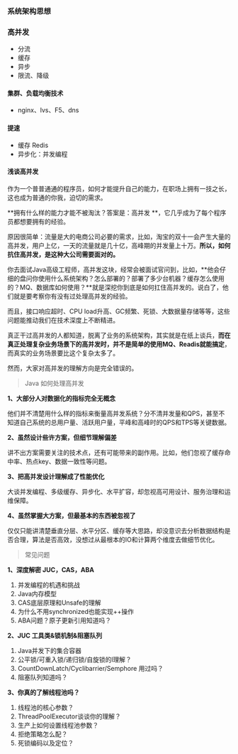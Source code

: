 ### 系统架构思想



### 高并发

- 分流
- 缓存
- 异步
- 限流、降级

#### 集群、负载均衡技术

- nginx、lvs、F5、dns

#### 提速

- 缓存 Redis
- 异步化：并发编程

#### 浅谈高并发

作为一个普普通通的程序员，如何才能提升自己的能力，在职场上拥有一技之长，这也成为普通的你我，迫切的需求。

**拥有什么样的能力才能不被淘汰？答案是：高并发 **，它几乎成为了每个程序员都想要拥有的经验。

原因很简单：流量是大的电商公司必要的需求，比如，淘宝的双十一会产生大量的高并发，用户上亿，一天的流量就是几十亿，高峰期的并发量上十万。**所以，如何抗住高并发，是这种大公司需要面对的。**

你去面试Java高级工程师，高并发这块，经常会被面试官问到，比如，**他会仔细的盘问你使用什么系统架构？怎么部署的？部署了多少台机器？缓存怎么使用的？MQ、数据库如何使用？**就是深挖你到底是如何扛住高并发的。说白了，他们就是要考察你有没有过处理高并发的经验。

而且，接口响应超时、CPU load升高、GC频繁、死锁、大数据量存储等等，这些问题能推动我们在技术深度上不断精进。

真正干过高并发的人都知道，脱离了业务的系统架构，其实就是在纸上谈兵，**而在真正处理复杂业务场景下的高并发时，并不是简单的使用MQ、Readis就能搞定**，而真实的业务场景要比这个复杂太多了。

然而，大家对高并发的理解方向是完全错误的。

> Java 如何处理高并发

**1、大部分人对数据化的指标完全无概念**

他们并不清楚用什么样的指标来衡量高并发系统？分不清并发量和QPS，甚至不知道自己系统的总用户量、活跃用户量，平峰和高峰时的QPS和TPS等关键数据。

**2、虽然设计些许方案，但细节理解偏差**

讲不出方案需要关注的技术点，还有可能带来的副作用。比如，他们忽视了缓存命中率、热点key、数据一致性等问题。

**3、把高并发设计理解成了性能优化**

大谈并发编程、多级缓存、异步化、水平扩容，却忽视高可用设计、服务治理和运维保障。

**4、虽然掌握大方案，但最基本的东西被忽视了**

仅仅只能讲清楚垂直分层、水平分区、缓存等大思路，却没意识去分析数据结构是否合理，算法是否高效，没想过从最根本的IO和计算两个维度去做细节优化。

> 常见问题

**1、深度解密 JUC，CAS，ABA** 

1. 并发编程的机遇和挑战
2. Java内存模型
3. CAS底层原理和Unsafe的理解
4. 为什么不用synchronized也能实现++操作
5. ABA问题？原子更新引用知道吗？

**2、JUC 工具类&锁机制&阻塞队列** 

1. Java并发下的集合容器
2. 公平锁/可重入锁/递归锁/自旋锁的l理解？
3. CountDownLatch/Cyclibarrier/Semphore 用过吗？
4. 阻塞队列知道吗？

**3、你真的了解线程池吗？** 

1. 线程池的核心参数？
2. ThreadPoolExecutor谈谈你的理解？
3. 生产上如何设置线程池参数？
4. 拒绝策略怎么配？
5. 死锁编码以及定位？









